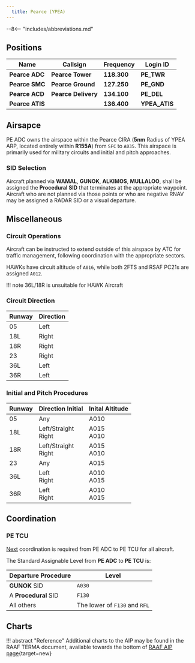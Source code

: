 ```yaml
---
  title: Pearce (YPEA)
---
```


--8<-- "includes/abbreviations.md"

## Positions

| Name               | Callsign       | Frequency        | Login ID              |
| ------------------ | -------------- | ---------------- | --------------------------------------|
| **Pearce ADC**    | **Pearce Tower**  | **118.300**    | **PE_TWR**        |
| **Pearce SMC**    | **Pearce Ground**  | **127.250**   | **PE_GND**        |
| **Pearce ACD**    | **Pearce Delivery**  | **134.100** | **PE_DEL**       |
| **Pearce ATIS**    |   | **136.400**         | **YPEA_ATIS**       |

## Airsapce
PE ADC owns the airspace within the Pearce CIRA (**5nm** Radius of YPEA ARP, located entirely within **R155A**) from `SFC` to `A035`. This airspace is primarily used for military circuits and initial and pitch approaches.

### SID Selection
Aircraft planned via **WAMAL**, **GUNOK**, **ALKIMOS**, **MULLALOO**, shall be assigned the **Procedural SID** that terminates at the appropriate waypoint.
Aircraft who are not planned via those points or who are negative RNAV may be assigned a RADAR SID or a visual departure. 


## Miscellaneous
### Circuit Operations 
Aircraft can be instructed to extend outside of this airspace by ATC for traffic management, following coordination with the appropriate sectors.

HAWKs have circuit altitude of `A016`, while both 2FTS and RSAF PC21s are assigned `A012`.

!!! note
    36L/18R is unsuitable for HAWK Aircraft

### Circuit Direction

| Runway | Direction |
| ------ | ----------|
| 05      | Left  |
| 18L    | Right |
| 18R    | Right |
| 23     | Right |
| 36L    | Left  |
| 36R    | Left  |

### Initial and Pitch Procedures 

| Runway | Direction Initial | Inital Altitude
| ------ | ------------------|----------------|
| 05     | Any | A010 |
| 18L    | Left/Straight<br>Right | A015<br>A010 |
| 18R    | Left/Straight<br>Right | A015<br>A010 |
| 23     | Any | A015 |
| 36L    | Left<br>Right | A010<br>A015 |
| 36R    | Left<br>Right | A010<br>A015 |

## Coordination
### PE TCU
[Next](../../controller-skills/coordination.md#next) coordination is required from PE ADC to PE TCU for all aircraft.

The Standard Assignable Level from **PE ADC** to **PE TCU** is:

| Departure Procedure | Level |
| ------------------- | ----- |
| **GUNOK** SID | `A030` |
| A **Procedural** SID | `F130` |
| All others | The lower of `F130` and `RFL` |

## Charts
!!! abstract "Reference"
    Additional charts to the AIP may be found in the RAAF TERMA document, available towards the bottom of [RAAF AIP page](https://ais-af.airforce.gov.au/australian-aip){target=new}